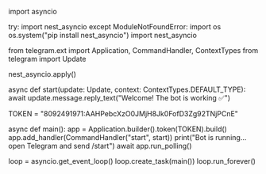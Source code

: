 import asyncio

try:
    import nest_asyncio
except ModuleNotFoundError:
    import os
    os.system("pip install nest_asyncio")
    import nest_asyncio

from telegram.ext import Application, CommandHandler, ContextTypes
from telegram import Update

nest_asyncio.apply()

async def start(update: Update, context: ContextTypes.DEFAULT_TYPE):
    await update.message.reply_text("Welcome! The bot is working ✅")

TOKEN = "8092491971:AAHPebcXzO0JMjH8Jk0FofD3Zg92TNjPCnE"

async def main():
    app = Application.builder().token(TOKEN).build()
    app.add_handler(CommandHandler("start", start))
    print("Bot is running... open Telegram and send /start")
    await app.run_polling()

loop = asyncio.get_event_loop()
loop.create_task(main())
loop.run_forever()
